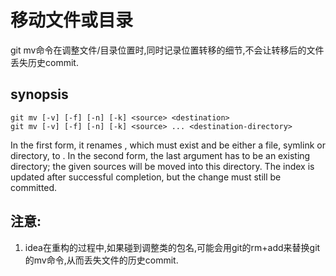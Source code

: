 # 移动文件或目录

git mv命令在调整文件/目录位置时,同时记录位置转移的细节,不会让转移后的文件丢失历史commit.

## synopsis
```
git mv [-v] [-f] [-n] [-k] <source> <destination>
git mv [-v] [-f] [-n] [-k] <source> ... <destination-directory>
```

In the first form, it renames <source>, which must exist and be either a file, symlink or directory, to <destination>. 
In the second form, the last argument has to be an existing directory; the given sources will be moved into this directory.
The index is updated after successful completion, but the change must still be committed.

## 注意:
1. idea在重构的过程中,如果碰到调整类的包名,可能会用git的rm+add来替换git的mv命令,从而丢失文件的历史commit.